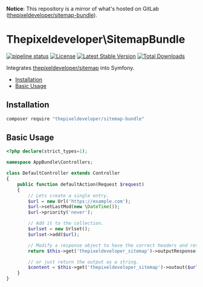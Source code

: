 **Notice**: This repository is a mirror of what's hosted on GitLab ([thepixeldeveloper/sitemap-bundle](https://gitlab.com/thepixeldeveloper/sitemap-bundle/)).

# Thepixeldeveloper\SitemapBundle

[![pipeline status](https://gitlab.com/thepixeldeveloper/sitemap-bundle/badges/master/pipeline.svg)](https://gitlab.com/thepixeldeveloper/sitemap-bundle/commits/master)
[![License](https://poser.pugx.org/thepixeldeveloper/sitemap-bundle/license)](https://packagist.org/packages/thepixeldeveloper/sitemap-bundle)
[![Latest Stable Version](https://poser.pugx.org/thepixeldeveloper/sitemap-bundle/v/stable)](https://packagist.org/packages/thepixeldeveloper/sitemap-bundle)
[![Total Downloads](https://poser.pugx.org/thepixeldeveloper/sitemap-bundle/downloads)](https://packagist.org/packages/thepixeldeveloper/sitemap-bundle)

Integrates [thepixeldeveloper/sitemap](https://gitlab.com/thepixeldeveloper/sitemap-bundle/) into Symfony.

* [Installation](#installation)
* [Basic Usage](#basic-usage)

## Installation

``` bash
composer require "thepixeldeveloper/sitemap-bundle"
```

## Basic Usage

``` php
<?php declare(strict_types=1);

namespace AppBundle\Controllers;

class DefaultController extends Controller
{
    public function defaultAction(Request $request)
    {
        // Lets create a single entry.
        $url = new Url('https://example.com');
        $url->setLastMod(new \DateTime());
        $url->priority('never');

        // Add it to the collection.
        $urlset = new Urlset();
        $urlset->add($url);

        // Modify a response object to have the correct headers and return it.
        return $this->get('thepixeldeveloper_sitemap')->outputResponse($urlset, new Response());

        // or just return the output as a string.
        $content = $this->get('thepixeldeveloper_sitemap')->outout($urlset);
    }
}

```



